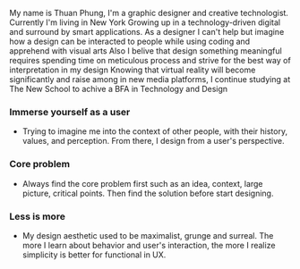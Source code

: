 My name is Thuan Phung, I'm a graphic designer and creative technologist.
Currently I'm living in New York
Growing up in a technology-driven digital and surround by smart applications. As a designer I can't help but imagine how a design can be interacted to people while using coding and apprehend with visual arts
Also I belive that design something meaningful requires spending time on meticulous process and strive for the best way of interpretation in my design
Knowing that virtual reality will become significantly and raise among in new media platforms, I continue studying at The New School to achive a BFA in Technology and Design

### Immerse yourself as a user

- Trying to imagine me into the context of other people, with their history, values, and perception. From there, I design from a user's perspective.

### Core problem

- Always find the core problem first such as an idea, context, large picture, critical points. Then find the solution before start designing.

### Less is more

- My design aesthetic used to be maximalist, grunge and surreal. The more I learn about behavior and user's interaction, the more I realize simplicity is better for functional in UX.